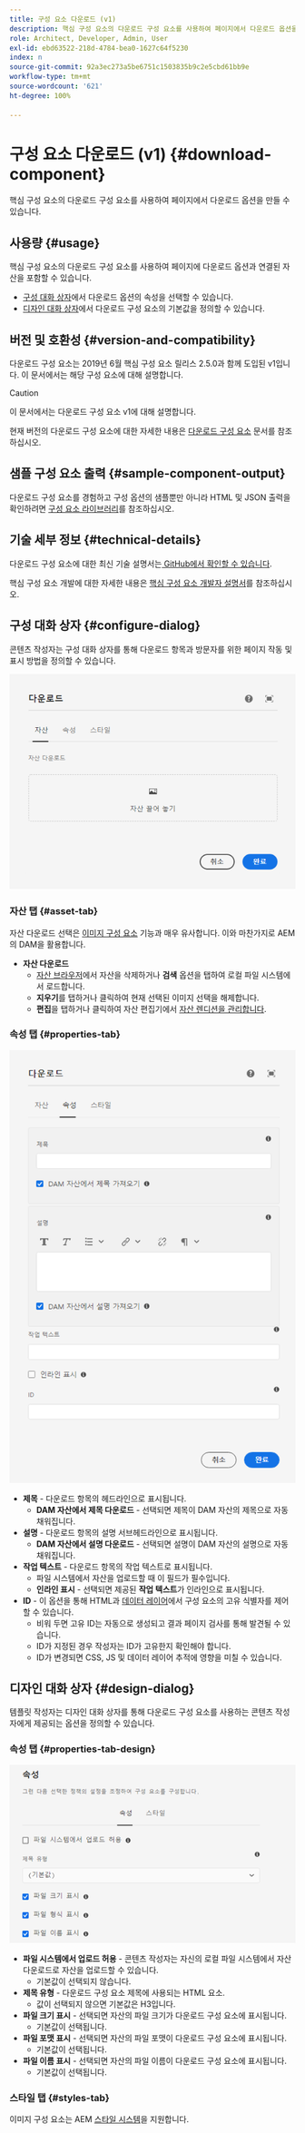 ```yaml
---
title: 구성 요소 다운로드 (v1)
description: 핵심 구성 요소의 다운로드 구성 요소를 사용하여 페이지에서 다운로드 옵션을 만들 수 있습니다.
role: Architect, Developer, Admin, User
exl-id: ebd63522-218d-4784-bea0-1627c64f5230
index: n
source-git-commit: 92a3ec273a5be6751c1503835b9c2e5cbd61bb9e
workflow-type: tm+mt
source-wordcount: '621'
ht-degree: 100%

---
```



# 구성 요소 다운로드 (v1) {#download-component}

핵심 구성 요소의 다운로드 구성 요소를 사용하여 페이지에서 다운로드 옵션을 만들 수 있습니다.

## 사용량 {#usage}

핵심 구성 요소의 다운로드 구성 요소를 사용하여 페이지에 다운로드 옵션과 연결된 자산을 포함할 수 있습니다.

* [구성 대화 상자](#configure-dialog)에서 다운로드 옵션의 속성을 선택할 수 있습니다.
* [디자인 대화 상자](#design-dialog)에서 다운로드 구성 요소의 기본값을 정의할 수 있습니다.

## 버전 및 호환성 {#version-and-compatibility}

다운로드 구성 요소는 2019년 6월 핵심 구성 요소 릴리스 2.5.0과 함께 도입된 v1입니다. 이 문서에서는 해당 구성 요소에 대해 설명합니다.

>[!CAUTION]
>
>이 문서에서는 다운로드 구성 요소 v1에 대해 설명합니다.
>
>현재 버전의 다운로드 구성 요소에 대한 자세한 내용은 [다운로드 구성 요소](/help/components/download.md) 문서를 참조하십시오.

## 샘플 구성 요소 출력 {#sample-component-output}

다운로드 구성 요소를 경험하고 구성 옵션의 샘플뿐만 아니라 HTML 및 JSON 출력을 확인하려면 [구성 요소 라이브러리](https://adobe.com/go/aem_cmp_library_download_kr)를 참조하십시오.

## 기술 세부 정보 {#technical-details}

다운로드 구성 요소에 대한 최신 기술 설명서는[ GitHub에서 확인할 수 있습니다](https://adobe.com/go/aem_cmp_tech_download_v1_kr).

핵심 구성 요소 개발에 대한 자세한 내용은 [핵심 구성 요소 개발자 설명서](/help/developing/overview.md)를 참조하십시오.

## 구성 대화 상자 {#configure-dialog}

콘텐츠 작성자는 구성 대화 상자를 통해 다운로드 항목과 방문자를 위한 페이지 작동 및 표시 방법을 정의할 수 있습니다.

![다운로드 구성 요소의 디자인 대화 상자 자산 탭](/help/assets/download-edit-asset.png)

### 자산 탭 {#asset-tab}

자산 다운로드 선택은 [이미지 구성 요소](image-v1.md) 기능과 매우 유사합니다. 이와 마찬가지로 AEM의 DAM을 활용합니다.

* **자산 다운로드**
   * [자산 브라우저](https://experienceleague.adobe.com/docs/experience-manager-cloud-service/sites/authoring/fundamentals/environment-tools.html)에서 자산을 삭제하거나 **검색** 옵션을 탭하여 로컬 파일 시스템에서 로드합니다.
   * **지우기**&#x200B;를 탭하거나 클릭하여 현재 선택된 이미지 선택을 해제합니다.
   * **편집**&#x200B;을 탭하거나 클릭하여 자산 편집기에서 [자산 렌디션을 관리합니다](https://experienceleague.adobe.com/docs/experience-manager-cloud-service/assets/manage/manage-digital-assets.html).

### 속성 탭 {#properties-tab}

![다운로드 구성 요소의 디자인 대화 상자 속성 탭](/help/assets/download-edit-properties.png)

* **제목** - 다운로드 항목의 헤드라인으로 표시됩니다.
   * **DAM 자산에서 제목 다운로드** - 선택되면 제목이 DAM 자산의 제목으로 자동 채워집니다.
* **설명** - 다운로드 항목의 설명 서브헤드라인으로 표시됩니다.
   * **DAM 자산에서 설명 다운로드** - 선택되면 설명이 DAM 자산의 설명으로 자동 채워집니다.
* **작업 텍스트** - 다운로드 항목의 작업 텍스트로 표시됩니다.
   * 파일 시스템에서 자산을 업로드할 때 이 필드가 필수입니다.
   * **인라인 표시** - 선택되면 제공된 **작업 텍스트**&#x200B;가 인라인으로 표시됩니다.
* **ID** - 이 옵션을 통해 HTML과 [데이터 레이어](/help/developing/data-layer/overview.md)에서 구성 요소의 고유 식별자를 제어할 수 있습니다.
   * 비워 두면 고유 ID는 자동으로 생성되고 결과 페이지 검사를 통해 발견될 수 있습니다.
   * ID가 지정된 경우 작성자는 ID가 고유한지 확인해야 합니다.
   * ID가 변경되면 CSS, JS 및 데이터 레이어 추적에 영향을 미칠 수 있습니다.

## 디자인 대화 상자 {#design-dialog}

템플릿 작성자는 디자인 대화 상자를 통해 다운로드 구성 요소를 사용하는 콘텐츠 작성자에게 제공되는 옵션을 정의할 수 있습니다.

### 속성 탭 {#properties-tab-design}

![다운로드 구성 요소의 디자인 대화 상자](/help/assets/download-design.png)

* **파일 시스템에서 업로드 허용** - 콘텐츠 작성자는 자신의 로컬 파일 시스템에서 자산 다운로드로 자산을 업로드할 수 있습니다.
   * 기본값이 선택되지 않습니다.
* **제목 유형** - 다운로드 구성 요소 제목에 사용되는 HTML 요소.
   * 값이 선택되지 않으면 기본값은 H3입니다.
* **파일 크기 표시** - 선택되면 자산의 파일 크기가 다운로드 구성 요소에 표시됩니다.
   * 기본값이 선택됩니다.
* **파일 포맷 표시** - 선택되면 자산의 파일 포맷이 다운로드 구성 요소에 표시됩니다.
   * 기본값이 선택됩니다.
* **파일 이름 표시** - 선택되면 자산의 파일 이름이 다운로드 구성 요소에 표시됩니다.
   * 기본값이 선택됩니다.

### 스타일 탭 {#styles-tab}

이미지 구성 요소는 AEM [스타일 시스템](/help/get-started/authoring.md#component-styling)을 지원합니다.
